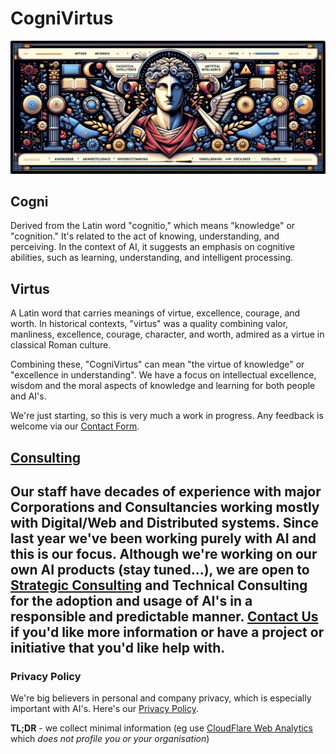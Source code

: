 # CogniVirtus
![CogniVirtus Banner](Images/CogniVirtus%20Banner.jpg)
## Cogni
Derived from the Latin word "cognitio," which means "knowledge" or "cognition." It's related to the act of knowing, understanding, and perceiving. In the context of AI, it suggests an emphasis on cognitive abilities, such as learning, understanding, and intelligent processing.
## Virtus
A Latin word that carries meanings of virtue, excellence, courage, and worth. In historical contexts, "virtus" was a quality combining valor, manliness, excellence, courage, character, and worth, admired as a virtue in classical Roman culture.

Combining these, "CogniVirtus" can mean "the virtue of knowledge" or "excellence in understanding". We have a focus on intellectual excellence, wisdom and the moral aspects of knowledge and learning for both people and AI's.

We're just starting, so this is very much a work in progress. Any feedback is welcome via our [Contact Form](contact.md).

## [Consulting](Consulting/consulting.md)
Our staff have decades of experience with major Corporations and Consultancies working mostly with Digital/Web and Distributed systems. Since last year we've been working purely with AI and this is our focus. Although we're working on our own AI products (stay tuned...), we are open to [Strategic Consulting](Consulting/strategic.md) and Technical Consulting for the adoption and usage of AI's in a responsible and predictable manner. [Contact Us](contact.md) if you'd like more information or have a project or initiative that you'd like help with.
---
### Privacy Policy
We're big believers in personal and company privacy, which is especially important with AI's. Here's our [Privacy Policy](privacypolicy.md).

**TL;DR** - we collect minimal information (eg use [CloudFlare Web Analytics](https://www.cloudflare.com/en-au/web-analytics/) which *does not profile you or your organisation*)